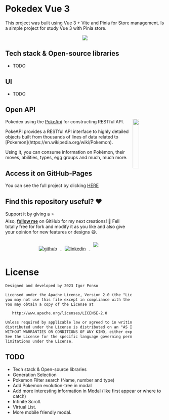 # Pokedex Vue 3

<p>
This project was built using Vue 3 + Vite and Pinia for Store management.
Is a simple project for study Vue 3 with Pinia store.
</p>

<p align="center">
  <img src="https://user-images.githubusercontent.com/46560949/215300834-7a0948c8-1700-404b-873d-3760d992e839.gif"/>
</p>


## Tech stack & Open-source libraries
* TODO


## UI
* TODO



## Open API

<img src="https://user-images.githubusercontent.com/46560949/215301737-a99fb04d-d981-4027-9304-e45f2506a2da.png" align="right" width="20%"/>

<p>Pokedex using the  <a href="https://pokeapi.co/" target="_blank">PokeApi</a> for constructing RESTful API.</p>
<p>PokeAPI provides a RESTful API interface to highly detailed objects built from thousands of lines of data related to [Pokemon](https://en.wikipedia.org/wiki/Pokemon). </p>
<p>
Using it, you can consume information on Pokémon, their moves, abilities, types, egg groups and much, much more.
</p>



## Access it on GitHub-Pages
You can see the full project by clicking <a href="https://igor-ponso.github.io/PokeApi-vue/" target="_blank">HERE </a>



## Find this repository useful? :heart:
Support it by giving a :star: <br>
Also, __[follow me](https://github.com/igor-ponso)__ on GitHub for my next creations! 🤩
Fell totally free for fork and modify it as you like and also give your opinion for new features or designs :smile:.

<p align="center">
<a href="https://github.com/igor-ponso" target="_blank">
<img style="margin: 10px" src="https://img.shields.io/badge/github-%2324292e.svg?&style=for-the-badge&logo=github&logoColor=white" alt="github"/>
</a>
<a href="https://linkedin.com/in/igorponso" target="_blank">
<img style="margin: 10px" src="https://img.shields.io/badge/linkedin-%231E77B5.svg?&style=for-the-badge&logo=linkedin&logoColor=white" alt="linkedin"/>
</a>
<a href = "mailto:igorponso07@gmail.com"><img style="margin: 10px" src="https://img.shields.io/badge/Gmail-D14836?style=for-the-badge&logo=gmail&logoColor=white" target="_blank"></a>
</p>

# License
```xml
Designed and developed by 2023 Igor Ponso

Licensed under the Apache License, Version 2.0 (the "License");
you may not use this file except in compliance with the License.
You may obtain a copy of the License at

   http://www.apache.org/licenses/LICENSE-2.0

Unless required by applicable law or agreed to in writing, software
distributed under the License is distributed on an "AS IS" BASIS,
WITHOUT WARRANTIES OR CONDITIONS OF ANY KIND, either express or implied.
See the License for the specific language governing permissions and
limitations under the License.
```


## TODO
* Tech stack & Open-source libraries
* Generation Selection
* Pokemon Filter search (Name, number and type)
* Add Pokemon evolution-tree in modal
* Add more interesting information in Modal (like first appear or where to catch)
* Infinite Scroll.
* Virtual List.
* More mobile friendly modal.
